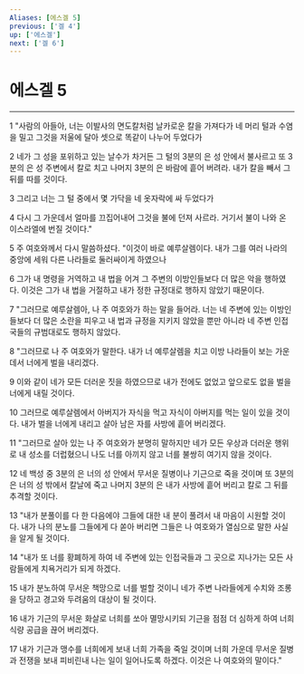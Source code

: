 ```yaml
---
Aliases: [에스겔 5]
previous: ['겔 4']
up: ['에스겔']
next: ['겔 6']
---
```

# 에스겔 5

***


1 "사람의 아들아, 너는 이발사의 면도칼처럼 날카로운 칼을 가져다가 네 머리 털과 수염을 밀고 그것을 저울에 달아 셋으로 똑같이 나누어 두었다가 

2 네가 그 성을 포위하고 있는 날수가 차거든 그 털의 3분의 은 성 안에서 불사르고 또 3분의 은 성 주변에서 칼로 치고 나머지 3분의 은 바람에 흩어 버려라. 내가 칼을 빼서 그 뒤를 따를 것이다. 

3 그리고 너는 그 털 중에서 몇 가닥을 네 옷자락에 싸 두었다가 

4 다시 그 가운데서 얼마를 끄집어내어 그것을 불에 던져 사르라. 거기서 불이 나와 온 이스라엘에 번질 것이다." 

5 주 여호와께서 다시 말씀하셨다. "이것이 바로 예루살렘이다. 내가 그를 여러 나라의 중앙에 세워 다른 나라들로 둘러싸이게 하였으나 

6 그가 내 명령을 거역하고 내 법을 어겨 그 주변의 이방인들보다 더 많은 악을 행하였다. 이것은 그가 내 법을 거절하고 내가 정한 규정대로 행하지 않았기 때문이다. 

7 "그러므로 예루살렘아, 나 주 여호와가 하는 말을 들어라. 너는 네 주변에 있는 이방인들보다 더 많은 소란을 피우고 내 법과 규정을 지키지 않았을 뿐만 아니라 네 주변 인접국들의 규범대로도 행하지 않았다. 

8 "그러므로 나 주 여호와가 말한다. 내가 너 예루살렘을 치고 이방 나라들이 보는 가운데서 너에게 벌을 내리겠다. 

9 이와 같이 네가 모든 더러운 짓을 하였으므로 내가 전에도 없었고 앞으로도 없을 벌을 너에게 내릴 것이다. 

10 그러므로 예루살렘에서 아버지가 자식을 먹고 자식이 아버지를 먹는 일이 있을 것이다. 내가 벌을 너에게 내리고 살아 남은 자를 사방에 흩어 버리겠다. 

11 "그러므로 살아 있는 나 주 여호와가 분명히 말하지만 네가 모든 우상과 더러운 행위로 내 성소를 더럽혔으니 나도 너를 아끼지 않고 너를 불쌍히 여기지 않을 것이다. 

12 네 백성 중 3분의 은 너의 성 안에서 무서운 질병이나 기근으로 죽을 것이며 또 3분의 은 너의 성 밖에서 칼날에 죽고 나머지 3분의 은 내가 사방에 흩어 버리고 칼로 그 뒤를 추격할 것이다. 

13 "내가 분풀이를 다 한 다음에야 그들에 대한 내 분이 풀려서 내 마음이 시원할 것이다. 내가 나의 분노를 그들에게 다 쏟아 버리면 그들은 나 여호와가 열심으로 말한 사실을 알게 될 것이다. 

14 "내가 또 너를 황폐하게 하여 네 주변에 있는 인접국들과 그 곳으로 지나가는 모든 사람들에게 치욕거리가 되게 하겠다. 

15 내가 분노하여 무서운 책망으로 너를 벌할 것이니 네가 주변 나라들에게 수치와 조롱을 당하고 경고와 두려움의 대상이 될 것이다. 

16 내가 기근의 무서운 화살로 너희를 쏘아 멸망시키되 기근을 점점 더 심하게 하여 너희 식량 공급을 끊어 버리겠다. 

17 내가 기근과 맹수를 너희에게 보내 너희 가족을 죽일 것이며 너희 가운데 무서운 질병과 전쟁을 보내 피비린내 나는 일이 일어나도록 하겠다. 이것은 나 여호와의 말이다."
